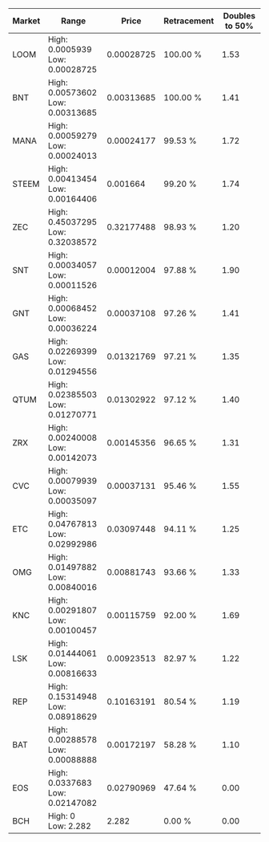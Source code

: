 | Market | Range | Price| Retracement | Doubles to 50% |
| --- | --- | --- | --- | --- |
| LOOM | High: 0.0005939<br />Low: 0.00028725 | 0.00028725 | 100.00 % | 1.53 |
| BNT | High: 0.00573602<br />Low: 0.00313685 | 0.00313685 | 100.00 % | 1.41 |
| MANA | High: 0.00059279<br />Low: 0.00024013 | 0.00024177 | 99.53 % | 1.72 |
| STEEM | High: 0.00413454<br />Low: 0.00164406 | 0.001664 | 99.20 % | 1.74 |
| ZEC | High: 0.45037295<br />Low: 0.32038572 | 0.32177488 | 98.93 % | 1.20 |
| SNT | High: 0.00034057<br />Low: 0.00011526 | 0.00012004 | 97.88 % | 1.90 |
| GNT | High: 0.00068452<br />Low: 0.00036224 | 0.00037108 | 97.26 % | 1.41 |
| GAS | High: 0.02269399<br />Low: 0.01294556 | 0.01321769 | 97.21 % | 1.35 |
| QTUM | High: 0.02385503<br />Low: 0.01270771 | 0.01302922 | 97.12 % | 1.40 |
| ZRX | High: 0.00240008<br />Low: 0.00142073 | 0.00145356 | 96.65 % | 1.31 |
| CVC | High: 0.00079939<br />Low: 0.00035097 | 0.00037131 | 95.46 % | 1.55 |
| ETC | High: 0.04767813<br />Low: 0.02992986 | 0.03097448 | 94.11 % | 1.25 |
| OMG | High: 0.01497882<br />Low: 0.00840016 | 0.00881743 | 93.66 % | 1.33 |
| KNC | High: 0.00291807<br />Low: 0.00100457 | 0.00115759 | 92.00 % | 1.69 |
| LSK | High: 0.01444061<br />Low: 0.00816633 | 0.00923513 | 82.97 % | 1.22 |
| REP | High: 0.15314948<br />Low: 0.08918629 | 0.10163191 | 80.54 % | 1.19 |
| BAT | High: 0.00288578<br />Low: 0.00088888 | 0.00172197 | 58.28 % | 1.10 |
| EOS | High: 0.0337683<br />Low: 0.02147082 | 0.02790969 | 47.64 % | 0.00 |
| BCH | High: 0<br />Low: 2.282 | 2.282 | 0.00 % | 0.00 |
